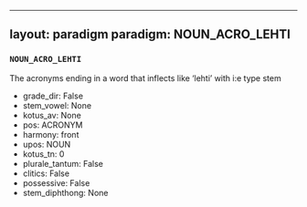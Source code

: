 
---
layout: paradigm
paradigm: NOUN_ACRO_LEHTI
---
### ` NOUN_ACRO_LEHTI `

The acronyms ending in a word that inflects like ‘lehti’ with i:e type stem
* grade_dir: False
* stem_vowel: None
* kotus_av: None
* pos: ACRONYM
* harmony: front
* upos: NOUN
* kotus_tn: 0
* plurale_tantum: False
* clitics: False
* possessive: False
* stem_diphthong: None
